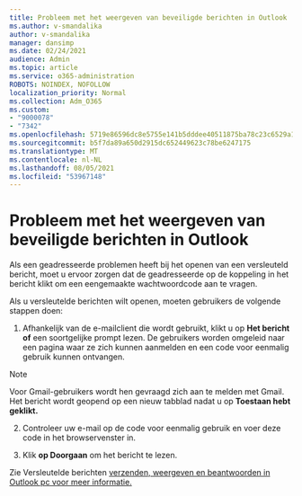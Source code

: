 ```yaml
---
title: Probleem met het weergeven van beveiligde berichten in Outlook
ms.author: v-smandalika
author: v-smandalika
manager: dansimp
ms.date: 02/24/2021
audience: Admin
ms.topic: article
ms.service: o365-administration
ROBOTS: NOINDEX, NOFOLLOW
localization_priority: Normal
ms.collection: Adm_O365
ms.custom:
- "9000078"
- "7342"
ms.openlocfilehash: 5719e86596dc8e5755e141b5dddee40511875ba78c23c6529a131e9cab118fc8
ms.sourcegitcommit: b5f7da89a650d2915dc652449623c78be6247175
ms.translationtype: MT
ms.contentlocale: nl-NL
ms.lasthandoff: 08/05/2021
ms.locfileid: "53967148"
---
```

# <a name="fix-problem-of-viewing-protected-message-in-outlook"></a>Probleem met het weergeven van beveiligde berichten in Outlook

Als een geadresseerde problemen heeft bij het openen van een versleuteld bericht, moet u ervoor zorgen dat de geadresseerde op de koppeling in het bericht klikt om een eengemaakte wachtwoordcode aan te vragen.

Als u versleutelde berichten wilt openen, moeten gebruikers de volgende stappen doen:

1. Afhankelijk van de e-mailclient die wordt gebruikt, klikt u op **Het bericht of** een soortgelijke prompt lezen. De gebruikers worden omgeleid naar een pagina waar ze zich kunnen aanmelden en een code voor eenmalig gebruik kunnen ontvangen.

> [!NOTE]
> Voor Gmail-gebruikers wordt hen gevraagd zich aan te melden met Gmail. Het bericht wordt geopend op een nieuw tabblad nadat u op **Toestaan hebt geklikt.**

2. Controleer uw e-mail op de code voor eenmalig gebruik en voer deze code in het browservenster in.

3. Klik **op Doorgaan** om het bericht te lezen.

Zie Versleutelde berichten [verzenden, weergeven en beantwoorden in Outlook pc voor meer informatie.](https://support.microsoft.com/topic/send-view-and-reply-to-encrypted-messages-in-outlook-for-pc-eaa43495-9bbb-4fca-922a-df90dee51980)


